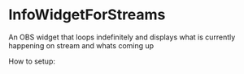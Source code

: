 # InfoWidgetForStreams

An OBS widget that loops indefinitely and displays what is currently happening on stream and whats coming up

How to setup:
